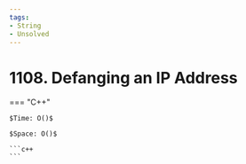 ```yaml
---
tags:
- String
- Unsolved
---
```



# 1108. Defanging an IP Address

=== "C++"

    $Time: O()$

    $Space: O()$

    ```c++
    ```